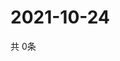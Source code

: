 # 2021-10-24
  共 0条

  <!-- BEGIN -->
  <!-- 最后更新时间Sun Oct 24 2021 14:03:10 GMT+0000 (Coordinated Universal Time) -->
  
  <!-- END -->
  
  